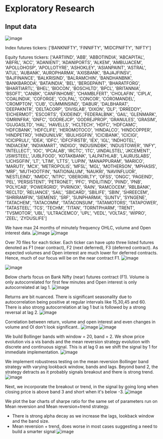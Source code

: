 # Exploratory Research
## Input data

![image](https://github.com/user-attachments/assets/cab275fd-ffc2-4346-8dd0-122c93266b60)

Index futures tickers: 
['BANKNIFTY', 'FINNIFTY', 'MIDCPNIFTY', 'NIFTY']

Equity futures tickers: 
['AARTIIND', 'ABB', 'ABBOTINDIA', 'ABCAPITAL', 'ABFRL', 'ACC', 'ADANIENT', 'ADANIPORTS', 'ALKEM', 'AMBUJACEM', 'APOLLOHOSP', 'APOLLOTYRE', 'ASHOKLEY', 'ASIANPAINT', 'ASTRAL', 'ATUL', 'AUBANK', 'AUROPHARMA', 'AXISBANK', 
'BAJAJFINSV', 'BAJFINANCE', 'BALKRISIND', 'BALRAMCHIN', 'BANDHANBNK', 'BANKBARODA', 'BATAINDIA', 'BEL', 'BERGEPAINT', 'BHARATFORG', 'BHARTIARTL', 'BHEL', 'BIOCON', 'BOSCHLTD', 'BPCL', 'BRITANNIA', 'BSOFT', 
'CANBK', 'CANFINHOME', 'CHAMBLFERT', 'CHOLAFIN', 'CIPLA', 'COALINDIA', 'COFORGE', 'COLPAL', 'CONCOR', 'COROMANDEL', 'CROMPTON', 'CUB', 'CUMMINSIND', 'DABUR', 'DALBHARAT', 'DEEPAKNTR', 'DELTACORP', 'DIVISLAB', 'DIXON', 'DLF', 'DRREDDY', 
'EICHERMOT', 'ESCORTS', 'EXIDEIND', 'FEDERALBNK', 'GAIL', 'GLENMARK', 'GMRINFRA', 'GNFC', 'GODREJCP', 'GODREJPROP', 'GRANULES', 'GRASIM', 'GUJGASLTD', 'HAL', 'HAVELLS', 'HCLTECH', 'HDFC', 'HDFCAMC', 'HDFCBANK', 'HDFCLIFE', 'HEROMOTOCO', 'HINDALCO', 'HINDCOPPER', 'HINDPETRO', 'HINDUNILVR', 'IBULHSGFIN', 'ICICIBANK', 'ICICIGI', 'ICICIPRULI', 'IDEA', 'IDFC', 'IDFCFIRSTB', 'IEX', 'IGL', 'INDHOTEL', 'INDIACEM', 'INDIAMART', 'INDIGO', 'INDUSINDBK', 'INDUSTOWER', 'INFY', 'INTELLECT', 'IOC', 'IPCALAB', 'IRCTC', 'ITC', 
'JINDALSTEL', 'JKCEMENT', 'JSWSTEEL', 'JUBLFOOD', 'KOTAKBANK', 'LALPATHLAB', 'LAURUSLABS', 'LICHSGFIN', 'LT', 'LTIM', 'LTTS', 'LUPIN', 
'MANAPPURAM', 'MARICO', 'MARUTI', 'MCX', 'METROPOLIS', 'MFSL', 'MGL', 'MOTHERSON', 'MPHASIS', 'MRF', 'MUTHOOTFIN', 
'NATIONALUM', 'NAUKRI', 'NAVINFLUOR', 'NESTLEIND', 'NMDC', 'NTPC', 'OBEROIRLTY', 'OFSS', 'ONGC', 'PAGEIND', 'PEL', 'PERSISTENT', 'PETRONET', 'PFC', 'PIDILITIND', 'PIIND', 'PNB', 'POLYCAB', 'POWERGRID', 'PVRINOX', 'RAIN', 'RAMCOCEM', 'RBLBANK', 'RECLTD', 'RELIANCE', 'SAIL', 'SBICARD', 'SBILIFE', 'SBIN', 'SHREECEM', 'SHRIRAMFIN', 'SIEMENS', 'SRF', 'SUNPHARMA', 'SUNTV', 'SYNGENE', 'TATACHEM', 'TATACOMM', 'TATACONSUM', 'TATAMOTORS', 'TATAPOWER', 'TATASTEEL', 'TCS', 'TECHM', 'TITAN', 'TORNTPHARM', 'TRENT', 'TVSMOTOR', 
'UBL', 'ULTRACEMCO', 'UPL', 'VEDL', 'VOLTAS', 'WIPRO', 'ZEEL', 'ZYDUSLIFE']

We have max 24 months of minutely frequency OHLC, volume and Open interest data. 
![image](https://github.com/user-attachments/assets/2c6538e5-6b53-4ef5-b35a-83656d5b109f)
![image](https://github.com/user-attachments/assets/b024071a-4804-4ef7-a3e5-3e643185f1e7)

Over 70 files for each ticker. Each ticker can have upto three listed futures denoted as F1 (near contract), F2 (next deferred), F3 (deferred contract). As expected volumes and Open interest are much lower for deferred contracts. Hence, much of our focus will be on the near contract F1.
![image](https://github.com/user-attachments/assets/019bc713-7fc5-4e43-ad5f-157dac2b07f3)

![image](https://github.com/user-attachments/assets/c9c7b000-f528-4088-ae55-6c0878a4c5d9)

Below charts focus on Bank Nifty (near) futures contract (F1).
Volume is only autocorrelated for first few minutes and Open interest is only autocorrelated at lag 1.
![image](https://github.com/user-attachments/assets/9bc27e0c-bc4f-4c71-a04f-d9174b2fa992)

Returns are bit nuanced. There is significant seasonality due to autocorrelation being positive at regular intervals like 15,30,45 and 60.
There is also strong autocorrelation at lag 1 but is followed by a strong reversal at lag 2.
![image](https://github.com/user-attachments/assets/c321a8f0-00d6-4f7d-9f7a-ed3bf930d671)

Correlation between return, volume and open interest and even changes in volume and OI don't look significant..
![image](https://github.com/user-attachments/assets/b5ce0fc0-e77d-4faf-8262-cf4f5ebf7618)
![image](https://github.com/user-attachments/assets/557b208a-f151-4aa8-9171-282b3d4dc5c8)

We build Bollinger bands with window = 20, band = 2. We show price evolution vis a vis bands and the mean reversion strategy evolution with discrete and continuous signal. This is at lag 0 as we shift the signal by 1 for immediate implementation.
![image](https://github.com/user-attachments/assets/ea949b16-760e-4b1b-802e-ac9eafeb1ce9)

We implement robustness testing on the mean reversion Bollinger band strategy with varying lookback window, bands and lags. Beyond band 2, the strategy detracts as it probably signals breakout and there is strong trend.
![image](https://github.com/user-attachments/assets/ec0451df-b420-415e-834e-3ce83bbc0395)

Next, we incorporate the breakout or trend, in the signal by going long when closing price is above band 3 and short when it's below -3.
![image](https://github.com/user-attachments/assets/2cb820ef-0d1d-43be-92aa-b7d31024c282)

We plot the bar charts of sharpe ratio for the same set of parameters run on Mean reversion and Mean reversion+trend strategy.
- There is strong alpha decay as we increase the lags, lookback window and the band size.
- Mean reversion + trend, does worse in most cases suggesting a need to build a smarter signal
![image](https://github.com/user-attachments/assets/2bc023f7-2bdd-4a8a-9928-7473dc31fb7b)
